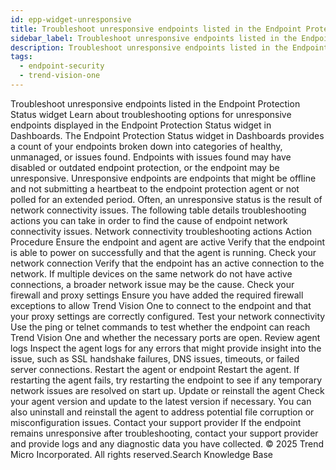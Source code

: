 ```yaml
---
id: epp-widget-unresponsive
title: Troubleshoot unresponsive endpoints listed in the Endpoint Protection Status widget
sidebar_label: Troubleshoot unresponsive endpoints listed in the Endpoint Protection Status widget
description: Troubleshoot unresponsive endpoints listed in the Endpoint Protection Status widget
tags:
  - endpoint-security
  - trend-vision-one
---
```


 Troubleshoot unresponsive endpoints listed in the Endpoint Protection Status widget Learn about troubleshooting options for unresponsive endpoints displayed in the Endpoint Protection Status widget in Dashboards. The Endpoint Protection Status widget in Dashboards provides a count of your endpoints broken down into categories of healthy, unmanaged, or issues found. Endpoints with issues found may have disabled or outdated endpoint protection, or the endpoint may be unresponsive. Unresponsive endpoints are endpoints that might be offline and not submitting a heartbeat to the endpoint protection agent or not polled for an extended period. Often, an unresponsive status is the result of network connectivity issues. The following table details troubleshooting actions you can take in order to find the cause of endpoint network connectivity issues. Network connectivity troubleshooting actions Action Procedure Ensure the endpoint and agent are active Verify that the endpoint is able to power on successfully and that the agent is running. Check your network connection Verify that the endpoint has an active connection to the network. If multiple devices on the same network do not have active connections, a broader network issue may be the cause. Check your firewall and proxy settings Ensure you have added the required firewall exceptions to allow Trend Vision One to connect to the endpoint and that your proxy settings are correctly configured. Test your network connectivity Use the ping or telnet commands to test whether the endpoint can reach Trend Vision One and whether the necessary ports are open. Review agent logs Inspect the agent logs for any errors that might provide insight into the issue, such as SSL handshake failures, DNS issues, timeouts, or failed server connections. Restart the agent or endpoint Restart the agent. If restarting the agent fails, try restarting the endpoint to see if any temporary network issues are resolved on start up. Update or reinstall the agent Check your agent version and update to the latest version if necessary. You can also uninstall and reinstall the agent to address potential file corruption or misconfiguration issues. Contact your support provider If the endpoint remains unresponsive after troubleshooting, contact your support provider and provide logs and any diagnostic data you have collected. © 2025 Trend Micro Incorporated. All rights reserved.Search Knowledge Base